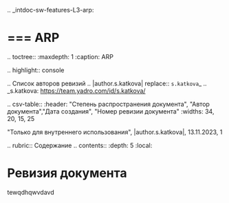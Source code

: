 .. _intdoc-sw-features-L3-arp:

===
ARP
===

.. toctree::
   :maxdepth: 1
   :caption: ARP
    
 .. highlight:: console

.. Список авторов ревизий
.. |author.s.katkova| replace:: `s.katkova`_
.. _s.katkova: https://team.yadro.com/id/s.katkova/  
 
.. csv-table:: 
   :header: "Степень распространения документа", "Автор документа","Дата создания", "Номер ревизии документа"
   :widths: 34, 20, 15, 25

   "Только для внутреннего использования", |author.s.katkova|, 13.11.2023, 1

.. rubric:: Содержание
.. contents::
   :depth: 5
   :local:

Ревизия документа
=================  
tewqdhqwvdavd